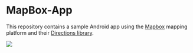 # MapBox-App

This repository contains a sample Android app using the [Mapbox](https://www.mapbox.com/) mapping platform and their [Directions library](https://github.com/mapbox/mapbox-directions-android). 

![](https://github.com/valdio/MapBox-App/blob/master/Screenshots/project.png)

